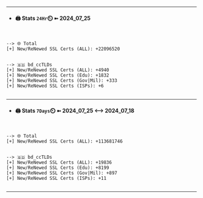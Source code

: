 

---
- #### 🖨️ **Stats** `24Hr`⏲️ ➼ 2024_07_25
```console


--> 🌐 Total
[+] New/ReNewed SSL Certs (ALL): +22096520


--> 🇧🇩 bd_ccTLDs
[+] New/ReNewed SSL Certs (ALL): +4940
[+] New/ReNewed SSL Certs (Edu): +1832
[+] New/ReNewed SSL Certs (Gov|Mil): +333
[+] New/ReNewed SSL Certs (ISPs): +6


```

---
- #### 🖨️ **Stats** `7Days`⏲️ ➼ 2024_07_25 <--> 2024_07_18
```console


--> 🌐 Total
[+] New/ReNewed SSL Certs (ALL): +113681746


--> 🇧🇩 bd_ccTLDs
[+] New/ReNewed SSL Certs (ALL): +19836
[+] New/ReNewed SSL Certs (Edu): +8199
[+] New/ReNewed SSL Certs (Gov|Mil): +897
[+] New/ReNewed SSL Certs (ISPs): +11


```

---

